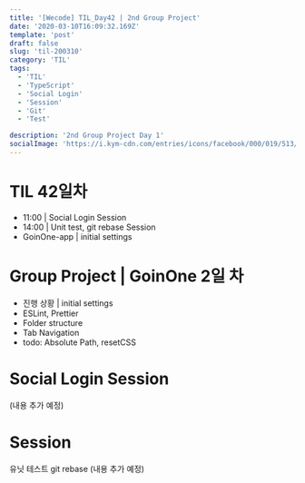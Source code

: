 ```yaml
---
title: '[Wecode] TIL_Day42 | 2nd Group Project'
date: '2020-03-10T16:09:32.169Z'
template: 'post'
draft: false
slug: 'til-200310'
category: 'TIL'
tags:
  - 'TIL'
  - 'TypeScript'
  - 'Social Login'
  - 'Session'
  - 'Git'
  - 'Test'

description: '2nd Group Project Day 1'
socialImage: 'https://i.kym-cdn.com/entries/icons/facebook/000/019/513/til.jpg'
---
```


# TIL 42일차

- 11:00 | Social Login Session
- 14:00 | Unit test, git rebase Session
- GoinOne-app | initial settings

# Group Project | GoinOne 2일 차

- 진행 상황 | initial settings
- ESLint, Prettier
- Folder structure
- Tab Navigation
- todo: Absolute Path, resetCSS

# Social Login Session

(내용 추가 예정)

# Session

유닛 테스트
git rebase
(내용 추가 예정)
